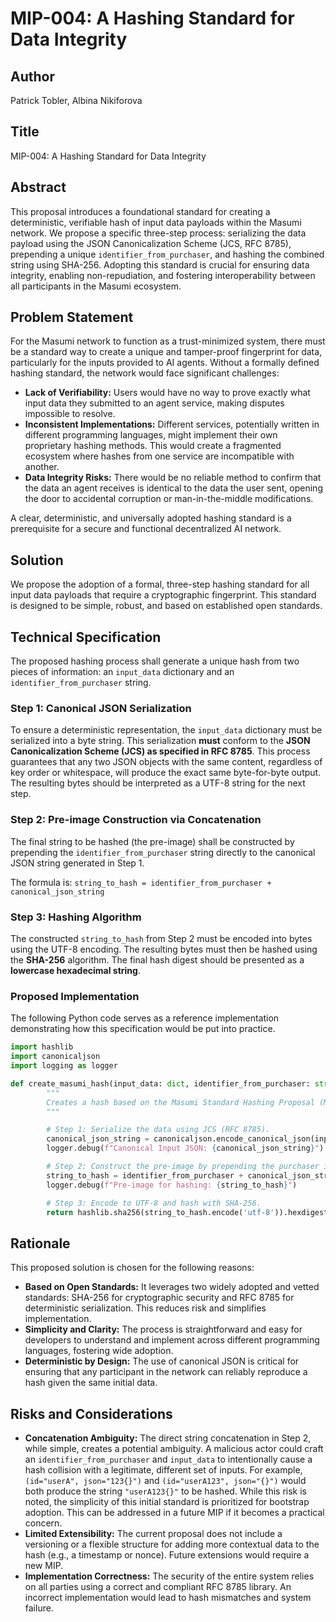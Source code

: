 # MIP-004: A Hashing Standard for Data Integrity

## Author
Patrick Tobler, Albina Nikiforova

## Title
MIP-004: A Hashing Standard for Data Integrity

## Abstract
This proposal introduces a foundational standard for creating a deterministic, verifiable hash of input data payloads within the Masumi network. We propose a specific three-step process: serializing the data payload using the JSON Canonicalization Scheme (JCS, RFC 8785), prepending a unique `identifier_from_purchaser`, and hashing the combined string using SHA-256. Adopting this standard is crucial for ensuring data integrity, enabling non-repudiation, and fostering interoperability between all participants in the Masumi ecosystem.

## Problem Statement
For the Masumi network to function as a trust-minimized system, there must be a standard way to create a unique and tamper-proof fingerprint for data, particularly for the inputs provided to AI agents. Without a formally defined hashing standard, the network would face significant challenges:

-   **Lack of Verifiability:** Users would have no way to prove exactly what input data they submitted to an agent service, making disputes impossible to resolve.
-   **Inconsistent Implementations:** Different services, potentially written in different programming languages, might implement their own proprietary hashing methods. This would create a fragmented ecosystem where hashes from one service are incompatible with another.
-   **Data Integrity Risks:** There would be no reliable method to confirm that the data an agent receives is identical to the data the user sent, opening the door to accidental corruption or man-in-the-middle modifications.

A clear, deterministic, and universally adopted hashing standard is a prerequisite for a secure and functional decentralized AI network.

## Solution
We propose the adoption of a formal, three-step hashing standard for all input data payloads that require a cryptographic fingerprint. This standard is designed to be simple, robust, and based on established open standards.

## Technical Specification
The proposed hashing process shall generate a unique hash from two pieces of information: an `input_data` dictionary and an `identifier_from_purchaser` string.

### Step 1: Canonical JSON Serialization
To ensure a deterministic representation, the `input_data` dictionary must be serialized into a byte string. This serialization **must** conform to the **JSON Canonicalization Scheme (JCS) as specified in RFC 8785**. This process guarantees that any two JSON objects with the same content, regardless of key order or whitespace, will produce the exact same byte-for-byte output. The resulting bytes should be interpreted as a UTF-8 string for the next step.

### Step 2: Pre-image Construction via Concatenation
The final string to be hashed (the pre-image) shall be constructed by prepending the `identifier_from_purchaser` string directly to the canonical JSON string generated in Step 1.

The formula is:
`string_to_hash = identifier_from_purchaser + canonical_json_string`

### Step 3: Hashing Algorithm
The constructed `string_to_hash` from Step 2 must be encoded into bytes using the UTF-8 encoding. The resulting bytes must then be hashed using the **SHA-256** algorithm. The final hash digest should be presented as a **lowercase hexadecimal string**.

### Proposed Implementation
The following Python code serves as a reference implementation demonstrating how this specification would be put into practice.

```python
import hashlib
import canonicaljson
import logging as logger

def create_masumi_hash(input_data: dict, identifier_from_purchaser: str) -> str:
        """
        Creates a hash based on the Masumi Standard Hashing Proposal (MIP-004).
        """

        # Step 1: Serialize the data using JCS (RFC 8785).
        canonical_json_string = canonicaljson.encode_canonical_json(input_data).decode('utf-8')
        logger.debug(f"Canonical Input JSON: {canonical_json_string}")

        # Step 2: Construct the pre-image by prepending the purchaser identifier.
        string_to_hash = identifier_from_purchaser + canonical_json_string
        logger.debug(f"Pre-image for hashing: {string_to_hash}")

        # Step 3: Encode to UTF-8 and hash with SHA-256.
        return hashlib.sha256(string_to_hash.encode('utf-8')).hexdigest()
```

## Rationale
This proposed solution is chosen for the following reasons:

-   **Based on Open Standards:** It leverages two widely adopted and vetted standards: SHA-256 for cryptographic security and RFC 8785 for deterministic serialization. This reduces risk and simplifies implementation.
-   **Simplicity and Clarity:** The process is straightforward and easy for developers to understand and implement across different programming languages, fostering wide adoption.
-   **Deterministic by Design:** The use of canonical JSON is critical for ensuring that any participant in the network can reliably reproduce a hash given the same initial data.

## Risks and Considerations
-   **Concatenation Ambiguity:** The direct string concatenation in Step 2, while simple, creates a potential ambiguity. A malicious actor could craft an `identifier_from_purchaser` and `input_data` to intentionally cause a hash collision with a legitimate, different set of inputs. For example, `(id="userA", json="123{}")` and `(id="userA123", json="{}")` would both produce the string `"userA123{}"` to be hashed. While this risk is noted, the simplicity of this initial standard is prioritized for bootstrap adoption. This can be addressed in a future MIP if it becomes a practical concern.
-   **Limited Extensibility:** The current proposal does not include a versioning or a flexible structure for adding more contextual data to the hash (e.g., a timestamp or nonce). Future extensions would require a new MIP.
-   **Implementation Correctness:** The security of the entire system relies on all parties using a correct and compliant RFC 8785 library. An incorrect implementation would lead to hash mismatches and system failure.